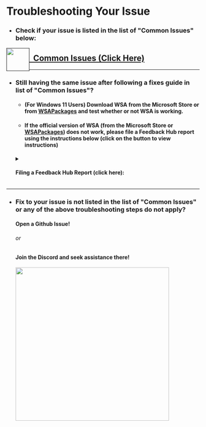 # Troubleshooting Your Issue

- ### Check if your issue is listed in the list of "Common Issues" below:
     
<picture><a href=""><img style="float: left;" src="https://img.icons8.com/external-soft-fill-juicy-fish/96/null/external-bug-coding-and-development-soft-fill-soft-fill-juicy-fish-2.png" width="60" height="60"/></picture><h2> &nbsp; Common Issues (Click Here)</h2></a></picture>

---

- ### Still having the same issue after following a fixes guide in list of "Common Issues"?

   - #### (For Windows 11 Users) Download WSA from the Microsoft Store or from [WSAPackages](https://github.com/MustardChef/WSAPackages) and test whether or not WSA is working.
   - #### If the official version of WSA (from the Microsoft Store or [WSAPackages](https://github.com/MustardChef/WSAPackages)) does not work, please file a Feedback Hub report using the instructions below (click on the button to view instructions)
 
   <details>     
      <summary><h4>Filing a Feedback Hub Report (click here):<h4></summary>
   
   
   ### Filing a Feedback Hub Report 
   
   I would very much recommend you to file a Feedback Hub report. Make sure you are logged into a Microsoft Account when filing a report. (You can only file a report using the official version)
   
   </br>
   
   Instructions: (As shown by one of devs in WSA Development team at Microsoft)
   
   </br>
   
   ![image](https://github.com/MustardChef/WSABuilds/assets/68516357/1969caa3-2f1d-4967-9166-6833e7509ba5)
   ![image](https://github.com/MustardChef/WSABuilds/assets/68516357/3a343513-896c-4f7d-b425-3e6ad9aac1a8)
   ![image](https://github.com/MustardChef/WSABuilds/assets/68516357/52cd8033-b8a9-4de0-a71e-d03e851a4736)
   ![image](https://github.com/MustardChef/WSABuilds/assets/68516357/dca7b5cb-887a-4436-a760-b65b2ba6b096)
   
   ### After Filing a Feedback Hub Report:
   
   ![image](https://github.com/MustardChef/WSABuilds/assets/68516357/14cd3785-8630-4368-b1b4-95edb08ed53e)
   
   Also. After completing the report I would highly recommend you to open an issue on the WSA Github Repo (https://github.com/microsoft/WSA) with a link to your Feedback Hub report + full repro of the issue. This will help the dev team see the issue quicker.
   
   I know that its a hassle, but it ensures that it gets some eyes on the issue in the quickest possible way.
   
   </details>

---

- ### Fix to your issue is not listed in the list of "Common Issues" or any of the above troubleshooting steps do not apply?

   #### Open a Github Issue!
  ###### or
   #### Join the Discord and seek assistance there!

   [<img src="https://invidget.switchblade.xyz/2thee7zzHZ" style="width: 400px;"/>](https://discord.gg/2thee7zzHZ)






